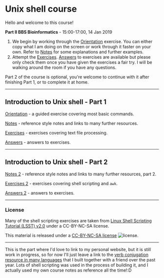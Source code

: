 # Unix shell course

Hello and welcome to this course!

**Part II BBS Bioinformatics** - 15:00-17:00, 14 Jan 2019
1. We begin by working through the [Orientation](Orientation.md) exercise. You can either copy what I am doing on the screen or work through it faster on your own. Refer to [Notes](Notes1.md) for some explanations and further examples.
2. Attempt the [Exercises](Exercises1.md). [Answers](Answers1.md) to exercises are available but please only check them once you have given the exercises a fair try. I will be walking around the room if you have any questions.

Part 2 of the course is optional, you're welcome to continue with it after finishing Part 1, or to complete it at home.

---
## Introduction to Unix shell - Part 1

[Orientation](Orientation.md) - a guided exercise covering most basic commands.

[Notes](Notes1.md) - reference style notes and links to many further resources.

[Exercises](Exercises1.md) - exercises covering text file processing.

[Answers](Answers1.md) - answers to exercises.

---
## Introduction to Unix shell - Part 2

[Notes 2](Notes2.md) - reference style notes and links to many further resources, part 2.

[Exercises 2](Exercises2.md) - exercises covering shell scripting and `awk`.

[Answers 2](Answers2.md) - answers to exercises.

---
### License

Many of the shell scripting exercises are taken from [Linux Shell Scripting Tutorial (LSST) v2.0](https://bash.cyberciti.biz/guide/Main_Page) under a CC-BY-NC-SA license.

This material is released under a
[CC-BY-NC-SA license](https://creativecommons.org/licenses/by-nc-sa/4.0/) ![license](https://licensebuttons.net/l/by-nc-sa/3.0/88x31.png).

---
This is the part where I'd love to link to my personal website, but it is still work in progress, so for now I'll just leave a link to the [verb conjugation resource in many languages](http://cooljugator.com) that I built together with a friend over the past year. Lots of shell scripting was used in the process of building it, and I actually used my own course notes as reference all the time!:D
